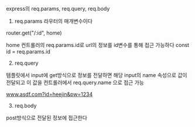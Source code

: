 express의 req.params, req.query, req.body

1. req.params
라우터의 매개변수이다

router.get("/:id", home)

home 컨트롤러의 req.params.id로 url의 정보를 id변수를 통해 접근 가능하다
const id = req.params.id


2. req.query

템플릿에서 input에 get방식으로 정보를 전달하면 해당 input의 name 속성으로 값이 전달되고
이 값을 컨트롤러에서 req.query.name 으로 접근 가능

www.asdf.com?id=heejin&pw=1234


3. req.body

post방식으로 전달된 정보에 접근한다




